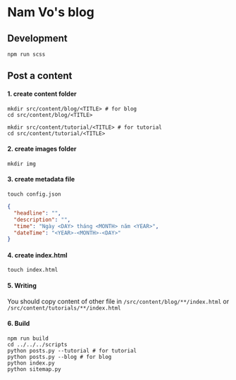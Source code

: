 # Nam Vo's blog

## Development

```
npm run scss
```

## Post a content

#### 1. create content folder

```
mkdir src/content/blog/<TITLE> # for blog
cd src/content/blog/<TITLE>

mkdir src/content/tutorial/<TITLE> # for tutorial
cd src/content/tutorial/<TITLE>
```

#### 2. create images folder

```
mkdir img
```

#### 3. create metadata file

```
touch config.json
```

```json
{
  "headline": "",
  "description": "",
  "time": "Ngày <DAY> tháng <MONTH> năm <YEAR>",
  "dateTime": "<YEAR>-<MONTH>-<DAY>"
}
```

#### 4. create index.html

```
touch index.html
```

#### 5. Writing

You should copy content of other file in `/src/content/blog/**/index.html` or `/src/content/tutorials/**/index.html`

#### 6. Build

```
npm run build
cd ../../../scripts
python posts.py --tutorial # for tutorial
python posts.py --blog # for blog
python index.py
python sitemap.py
```
